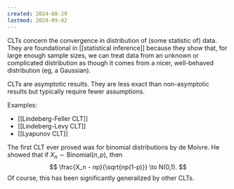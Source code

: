 ```yaml
---
created: 2024-08-29
lastmod: 2024-09-02
---
```

CLTs concern the convergence in distribution of (some statistic of) data. They are foundational in [[statistical inference]] because they show that, for large enough sample sizes, we can treat data from an unknown or complicated distribution as though it comes from a nicer, well-behaved distribution (eg, a Gaussian). 

CLTs are asymptotic results. They are less exact than non-asymptotic results but typically require fewer assumptions. 

Examples: 
- [[Lindeberg-Feller CLT]]
- [[Lindeberg-Levy CLT]]
- [[Lyapunov CLT]]

The first CLT ever proved was for binomial distributions by de Moivre. He showed that if $X_n\sim \text{Binomial}(n,p)$, then 
$$
\frac{X_n - np}{\sqrt{np(1-p)}} \to N(0,1).
$$
Of course, this has been significantly generalized by other CLTs. 